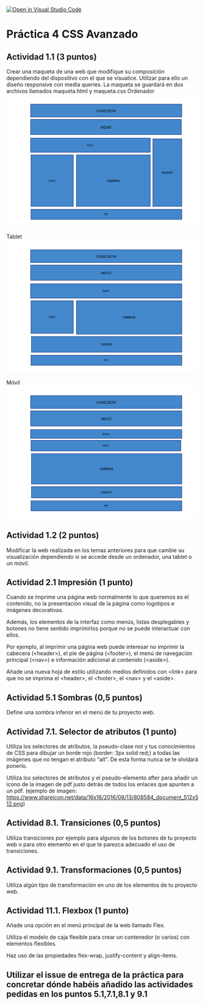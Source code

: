 [![Open in Visual Studio Code](https://classroom.github.com/assets/open-in-vscode-f059dc9a6f8d3a56e377f745f24479a46679e63a5d9fe6f495e02850cd0d8118.svg)](https://classroom.github.com/online_ide?assignment_repo_id=6423104&assignment_repo_type=AssignmentRepo)
# Práctica 4 CSS Avanzado

## Actividad 1.1 (3 puntos)
Crear una maqueta de una web que modifique su composición dependiendo del dispositivo con el que se visualice.
Utilizar para ello un diseño responsive con media queries. 
La maqueta se guardará en dos archivos llamados maqueta.html y maqueta.css 
Ordenador
![Index HTML5](/images/ordenador.png)

Tablet
![Index HTML5](/images/tablet.png)

Móvil
![Index HTML5](/images/movil.png)

## Actividad 1.2 (2 puntos) 
Modificar la web realizada en los temas anteriores para que cambie su visualización dependiendo si se accede desde un ordenador, una tablet o un móvil.

## Actividad 2.1 Impresión (1 punto) 
Cuando se imprime una página web normalmente lo que queremos es el contenido, no la presentación visual de la página como logotipos e imágenes decorativas. 

Además, los elementos de la interfaz como menús, listas desplegables y botones no tiene sentido imprimirlos porque no se puede interactuar con ellos.

Por ejemplo, al imprimir una página web puede interesar no imprimir la cabecera (\<header\>), el pie de página (\<footer\>), el menú de navegación principal (\<nav\>) e información adicional al contenido (\<aside\>).

Añade una nueva hoja de estilo utilizando medios definidos con \<link\> para que no se imprima el \<header\>, el \<footer\>, el \<nav\> y el \<aside\>.

## Actividad 5.1  Sombras (0,5 puntos)
Define una sombra inferior en el menú de tu proyecto web.
			
## Actividad 7.1. Selector de atributos (1 punto)
Utiliza los selectores de atributos, la pseudo-clase not y tus conocimientos de CSS para dibujar un borde rojo (border: 3px solid red;) a todas las imágenes que no tengan el atributo “alt”. De esta forma nunca se te olvidará ponerlo.

Utiliza los selectores de atributos y el pseudo-elemento after para añadir un icono de la imagen de pdf justo detrás de todos los enlaces que apunten a un pdf. (ejemplo de imagen: https://www.shareicon.net/data/16x16/2016/08/13/808584_document_512x512.png)

## Actividad 8.1. Transiciones (0,5 puntos)
Utiliza transiciones por ejemplo para algunos de los botones de tu proyecto web o para otro elemento en el que te parezca adecuado el uso de transiciones.


## Actividad 9.1. Transformaciones (0,5 puntos)
Utiliza algún tipo de transformación en uno de los elementos de tu proyecto web.

## Actividad 11.1. Flexbox (1 punto)
Añade una opción en el menú principal de la web llamado Flex. 

Utiliza el modelo de caja flexible para crear un contenedor (o varios) con elementos flexibles. 

Haz uso de las propiedades flex-wrap, justify-content y align-items.


## Utilizar el issue de entrega de la práctica para concretar dónde habéis añadido las actividades pedidas en los puntos 5.1,7.1,8.1 y 9.1
